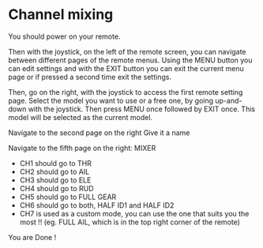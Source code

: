# Channel mixing

You should power on your remote.

Then with the joystick, on the left of the remote screen, you can navigate between different pages of the remote menus. Using the MENU button you can edit settings and with the EXIT button you can exit the current menu page or if pressed a second time exit the settings.

Then, go on the right, with the joystick to access the first remote setting page.
Select the model you want to use or a free one, by going up-and-down with the joystick.
Then press MENU once followed by EXIT once. This model will be selected as the current model.

Navigate to the second page on the right
Give it a name

Navigate to the fifth page on the right: MIXER
* CH1 should go to THR
* CH2 should go to AIL
* CH3 should go to ELE
* CH4 should go to RUD
* CH5 should go to FULL GEAR
* CH6 should go to both, HALF ID1 and HALF ID2
* CH7 is used as a custom mode, you can use the one that suits you the most !! (eg. FULL AIL, which is in the top right corner of the remote)

You are Done !